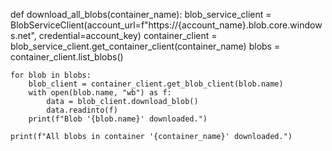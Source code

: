 def download_all_blobs(container_name):
    blob_service_client = BlobServiceClient(account_url=f"https://{account_name}.blob.core.windows.net", credential=account_key)
    container_client = blob_service_client.get_container_client(container_name)
    blobs = container_client.list_blobs()

    for blob in blobs:
        blob_client = container_client.get_blob_client(blob.name)
        with open(blob.name, "wb") as f:
            data = blob_client.download_blob()
            data.readinto(f)
        print(f"Blob '{blob.name}' downloaded.")

    print(f"All blobs in container '{container_name}' downloaded.")
